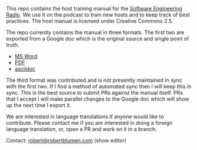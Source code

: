This repo contains the host training manual for the [Software Engineering Radio](http://www.se-radio.net).  We use it on the podcast to train new hosts and to keep track of best practices.  The host manual is licensed under Creative Commons 2.5. 

The repo currently contains the manual in three formats.  The first two are exported from a Google doc which is the original source and single point of truth. 
 - [MS Word](https://github.com/ieeecs/seradio-manual/blob/master/SERadioHostManual.docx)
 - [PDF](https://github.com/ieeecs/seradio-manual/blob/master/SERadioHostManual.pdf)
 - [asciidoc](http://asciidoctor.org) 
 
The third format was contributed and is not presently maintained in sync with the first two.  If I find a method of automated sync then I will keep this in sync.  This is the best source to submit PRs against the manual itself.  PRs that I accept I will make parallel changes to the Google doc which will show up the next time I export it. 

We are interested in language translations if anyone would like to contribute.   Please contact me if you are interested in doing a foreign language translation, or, open a PR and work on it in a branch. 

Contact: robert@robertblumen.com (show editor)
